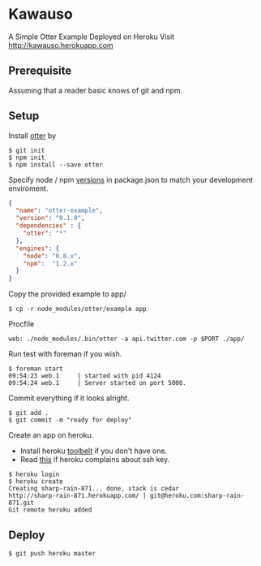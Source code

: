 Kawauso
======
A Simple Otter Example Deployed on Heroku
Visit http://kawauso.herokuapp.com

Prerequisite
------
Assuming that a reader basic knows of git and npm.

Setup
------

Install [otter](https://github.com/bfirsh/otter) by

```
$ git init
$ npm init
$ npm install --save otter
```
Specify node / npm [versions](https://devcenter.heroku.com/articles/nodejs-versions) in package.json to match your development enviroment.

```package.json
{
  "name": "otter-example",
  "version": "0.1.0",
  "dependencies" : {
    "otter": "*"
  },
  "engines": {
    "node": "0.8.x",
    "npm":  "1.2.x"
  }
}
```
Copy the provided example to app/

```
$ cp -r node_modules/otter/example app
```
Procfile

```Procfile
web: ./node_modules/.bin/otter -a api.twitter.com -p $PORT ./app/
```

Run test with foreman if you wish.

```
$ foreman start
09:54:23 web.1     | started with pid 4124
09:54:24 web.1     | Server started on port 5000.
```

Commit everything if it looks alright.

```
$ git add .
$ git commit -m "ready for deploy"
```
Create an app on heroku.
* Install heroku [toolbelt](https://toolbelt.heroku.com) if you don't have one.
* Read [this](https://devcenter.heroku.com/articles/keys) if heroku complains about ssh key.

```
$ heroku login
$ heroku create
Creating sharp-rain-871... done, stack is cedar
http://sharp-rain-871.herokuapp.com/ | git@heroku.com:sharp-rain-871.git
Git remote heroku added
```

Deploy
------

```
$ git push heroku master
```